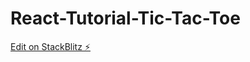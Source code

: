 # React-Tutorial-Tic-Tac-Toe

[Edit on StackBlitz ⚡️](https://stackblitz.com/edit/react-tutorial-tic-tac-toe-dduohe)